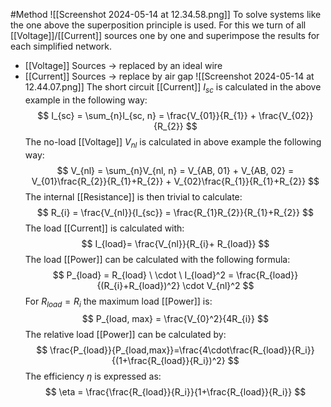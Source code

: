 #Method 
![[Screenshot 2024-05-14 at 12.34.58.png]]
To solve systems like the one above the superposition principle is used. For this we turn of all [[Voltage]]/[[Current]] sources one by one and superimpose the results for each simplified network.
- [[Voltage]] Sources $\rightarrow$ replaced by an ideal wire
- [[Current]] Sources $\rightarrow$ replace by air gap
![[Screenshot 2024-05-14 at 12.44.07.png]]
The short circuit [[Current]] $I_{sc}$ is calculated in the above example in the following way:
$$
I_{sc} = \sum_{n}I_{sc, n} = \frac{V_{01}}{R_{1}} + \frac{V_{02}}{R_{2}}
$$
The no-load [[Voltage]] $V_{nl}$ is calculated in above example the following way:
$$
V_{nl} = \sum_{n}V_{nl, n} = V_{AB, 01} + V_{AB, 02} = V_{01}\frac{R_{2}}{R_{1}+R_{2}} + V_{02}\frac{R_{1}}{R_{1}+R_{2}}
$$
The internal [[Resistance]] is then trivial to calculate: 
$$
R_{i} = \frac{V_{nl}}{I_{sc}} = \frac{R_{1}R_{2}}{R_{1}+R_{2}}
$$
The load [[Current]] is calculated with: 
$$
I_{load}= \frac{V_{nl}}{R_{i}+ R_{load}}
$$
The load [[Power]] can be calculated with the following formula:
$$
P_{load} = R_{load} \ \cdot \ I_{load}^2 = \frac{R_{load}}{(R_{i}+R_{load})^2} \cdot V_{nl}^2
$$
For $R_{load} = R_{i}$ the maximum load [[Power]] is: 
$$
P_{load, max} = \frac{V_{0}^2}{4R_{i}}
$$
The relative load [[Power]] can be calculated by: 
$$
\frac{P_{load}}{P_{load,max}}=\frac{4\cdot\frac{R_{load}}{R_i}}{(1+\frac{R_{load}}{R_i})^2}
$$
The efficiency $\eta$ is expressed as: 
$$
\eta = \frac{\frac{R_{load}}{R_i}}{1+\frac{R_{load}}{R_i}}
$$